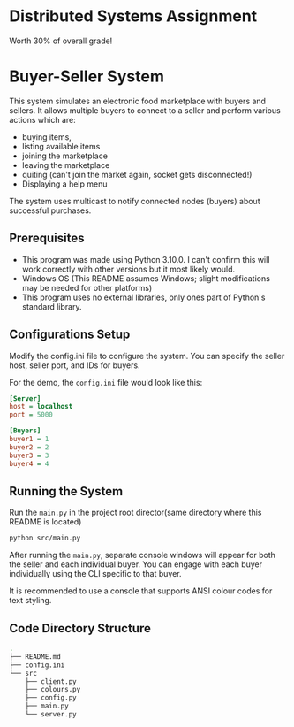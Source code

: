 # Distributed Systems Assignment

Worth 30% of overall grade!

# Buyer-Seller System

This system simulates an electronic food marketplace with buyers and sellers. It allows multiple buyers to connect to a seller and perform various actions which are: 
- buying items,
- listing available items
- joining the marketplace
- leaving the marketplace
- quiting (can't join the market again, socket gets disconnected!)
- Displaying a help menu

The system uses multicast to notify connected nodes (buyers) about successful purchases.

## Prerequisites

- This program was made using Python 3.10.0. I can't confirm this will work correctly with other versions but it most likely would.
- Windows OS (This README assumes Windows; slight modifications may be needed for other platforms)
- This program uses no external libraries, only ones part of Python's standard library.

## Configurations Setup

Modify the config.ini file to configure the system. You can specify the seller host, seller port, and IDs for buyers.

For the demo, the `config.ini` file would look like this:

```ini
[Server]
host = localhost
port = 5000

[Buyers]
buyer1 = 1
buyer2 = 2
buyer3 = 3
buyer4 = 4
```

## Running the System

Run the `main.py` in the project root director(same directory where this README is located)
```bash
python src/main.py
```

After running the `main.py`, separate console windows will appear for both the seller and each individual buyer. You can engage with each buyer individually using the CLI specific to that buyer.

It is recommended to use a console that supports ANSI colour codes for text styling.

## Code Directory Structure
```zsh
.
├── README.md
├── config.ini
└── src
    ├── client.py
    ├── colours.py
    ├── config.py
    ├── main.py
    └── server.py
```
